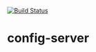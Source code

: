 [![Build Status](https://travis-ci.org/JPedroBorges/config-server.svg?branch=develop)](https://travis-ci.org/JPedroBorges/config-server)
# config-server